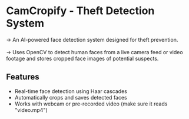 # CamCropify - Theft Detection System

-> An AI-powered face detection system designed for theft prevention. <br></br>
-> Uses OpenCV to detect human faces from a live camera feed or video footage and stores cropped face images of potential suspects.

## Features
- Real-time face detection using Haar cascades
- Automatically crops and saves detected faces
- Works with webcam or pre-recorded video (make sure it reads "video.mp4")
